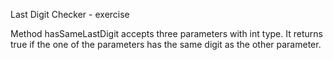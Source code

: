 Last Digit Checker - exercise

Method hasSameLastDigit accepts three parameters with int type.
It returns true if the one of the parameters has the same digit as the other parameter.
